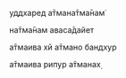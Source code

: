 уддхаред а̄тмана̄тма̄нам̇

на̄тма̄нам аваса̄дайет

а̄тмаива хй а̄тмано бандхур

а̄тмаива рипур а̄тманах̣